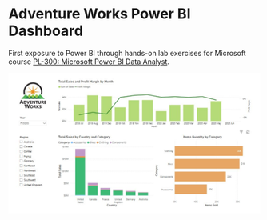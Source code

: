 # Adventure Works Power BI Dashboard

First exposure to Power BI through hands-on lab exercises for Microsoft course [PL-300: Microsoft Power BI Data Analyst](https://learn.microsoft.com/en-us/training/courses/pl-300t00).

![Adventure Works Dashboard](https://raw.githubusercontent.com/ogulik/Adventure-Works-PowerBI-Dashboard/refs/heads/main/AdventureWorks_dashboard.jpg)
